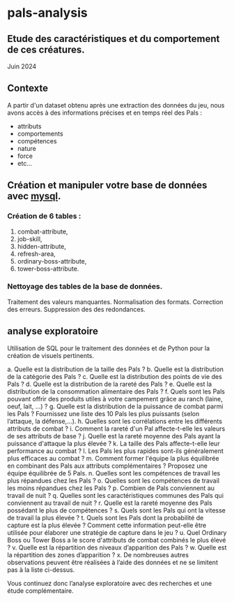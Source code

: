 # pals-analysis
## Etude des caractéristiques et du comportement de ces créatures.


Juin 2024

## Contexte

A partir d'un dataset obtenu après une extraction des données du jeu, nous avons accès à des informations précises et en temps réel des Pals :

- attributs
- comportements
- compétences
- nature
- force
- etc...


## Création et manipuler votre base de données avec [mysql](https://www.mysql.com/fr/).

### Création de 6 tables :

1. combat-attribute,
2. job-skill,
3. hidden-attribute,
4. refresh-area,
5. ordinary-boss-attribute,
6. tower-boss-attribute.

### Nettoyage des tables de la base de données.
Traitement des valeurs manquantes.
Normalisation des formats.
Correction des erreurs.
Suppression des des redondances.

## analyse exploratoire

Utilisation de SQL pour le traitement des données et de Python pour la création de visuels pertinents.

a. Quelle est la distribution de la taille des Pals ?
b. Quelle est la distribution de la catégorie des Pals ?
c. Quelle est la distribution des points de vie des Pals ?
d. Quelle est la distribution de la rareté des Pals ?
e. Quelle est la distribution de la consommation alimentaire des Pals ?
f. Quels sont les Pals pouvant offrir des produits utiles à votre campement grâce au ranch (laine, oeuf, lait, ...) ?
g. Quelle est la distribution de la puissance de combat parmi les Pals ? Fournissez une liste des 10 Pals les plus puissants (selon l’attaque, la défense,...).
h. Quelles sont les corrélations entre les différents attributs de combat ?
i. Comment la rareté d'un Pal affecte-t-elle les valeurs de ses attributs de base ?
j. Quelle est la rareté moyenne des Pals ayant la puissance d'attaque la plus élevée ?
k. La taille des Pals affecte-t-elle leur performance au combat ?
l. Les Pals les plus rapides sont-ils généralement plus efficaces au combat ?
m. Comment former l'équipe la plus équilibrée en combinant des Pals aux attributs complémentaires ? Proposez une équipe équilibrée de 5 Pals.
n. Quelles sont les compétences de travail les plus répandues chez les Pals ?
o. Quelles sont les compétences de travail les moins répandues chez les Pals ?
p. Combien de Pals conviennent au travail de nuit ?
q. Quelles sont les caractéristiques communes des Pals qui conviennent au travail de nuit ?
r. Quelle est la rareté moyenne des Pals possédant le plus de compétences ?
s. Quels sont les Pals qui ont la vitesse de travail la plus élevée ?
t. Quels sont les Pals dont la probabilité de capture est la plus élevée ? Comment cette information peut-elle être utilisée pour élaborer une stratégie de capture dans le jeu ?
u. Quel Ordinary Boss ou Tower Boss a le score d'attributs de combat combinés le plus élevé ?
v. Quelle est la répartition des niveaux d’apparition des Pals ?
w. Quelle est la répartition des zones d’apparition ?
x. De nombreuses autres observations peuvent être réalisées à l’aide des données et ne se limitent pas à la liste ci-dessus.

Vous continuez donc l’analyse exploratoire avec des
recherches et une étude complémentaire.
